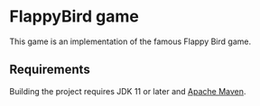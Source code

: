 # FlappyBird game

This game is an implementation of the famous Flappy Bird game.

## Requirements

Building the project requires JDK 11 or later and [Apache Maven](https://maven.apache.org/).